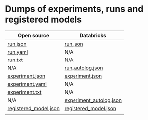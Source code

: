 # Dumps of experiments, runs and registered models

| Open source  | Databricks  |
|---|---|
| [run.json](oss_mlflow/run.json) | [run.json](databricks_mlflow/runs/sklearn_wine/run.json) |
| [run.yaml](oss_mlflow/run.yaml) | N/A |
| [run.txt](oss_mlflow/run.txt) | N/A |
| N/A | [run_autolog.json](databricks_mlflow/runs/sklearn_wine/run_autolog.json) |
| [experiment.json](oss_mlflow/experiment.json) | [experiment.json](databricks_mlflow/experiments/sklearn_wine_quality_autolog.json) |
| [experiment.yaml](oss_mlflow/experiment.yaml) | N/A |
| [experiment.txt](oss_mlflow/experiment.txt) | N/A |
| N/A | [experiment_autolog.json](databricks_mlflow/experiments/sklearn_wine_quality_autolog.json) |
| [registered_model.json](oss_mlflow/registered_model.json)  |  [registered_model.json](databricks_mlflow/models/registered_model.json)|
|   |   |
